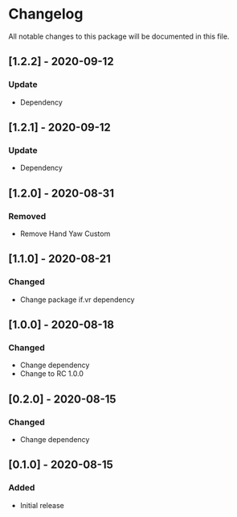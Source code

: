 # Changelog
All notable changes to this package will be documented in this file.

## [1.2.2] - 2020-09-12

### Update

- Dependency

## [1.2.1] - 2020-09-12

### Update

- Dependency

## [1.2.0] - 2020-08-31

### Removed

- Remove Hand Yaw Custom

## [1.1.0] - 2020-08-21

### Changed

- Change package if.vr dependency

## [1.0.0] - 2020-08-18

### Changed

- Change dependency
- Change to RC 1.0.0


## [0.2.0] - 2020-08-15

### Changed

- Change dependency

## [0.1.0] - 2020-08-15

### Added

- Initial release
